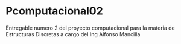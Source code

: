# Pcomputacional02
Entregable numero 2 del proyecto computacional para la materia de Estructuras Discretas a cargo del Ing Alfonso Mancilla
